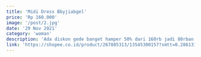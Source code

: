 ```yaml
---
title: 'Midi Dress Bbyjiabgel'
price: 'Rp 160.000'
image: '/post/2.jpg'
date: '29 Nov 2021'
category: 'woman'
description: 'Ada diskon gede banget hamper 50% dari 160rb jadi 80rban aja. Gas buruan jangan sampe kehabisan'
link: 'https://shopee.co.id/product/267885313/13545300157?smtt=0.286131287-1638095031.9'
---
```

